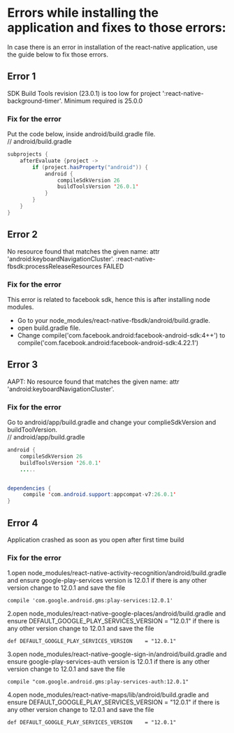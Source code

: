 # Errors while installing the application and fixes to those errors:

In case there is an error in installation of the react-native application, use the guide below to fix those errors.

## Error 1

SDK Build Tools revision (23.0.1) is too low for project ':react-native-background-timer'. Minimum required is 25.0.0

### Fix for the error

Put the code below, inside android/build.gradle file.<br />
// android/build.gradle

```java
subprojects {
    afterEvaluate {project ->
        if (project.hasProperty("android")) {
            android {
                compileSdkVersion 26
                buildToolsVersion '26.0.1'
            }
        }
    }
}
```

## Error 2

No resource found that matches the given name: attr 'android:keyboardNavigationCluster'. :react-native-fbsdk:processReleaseResources FAILED

### Fix for the error

This error is related to facebook sdk, hence this is after installing node modules.

-   Go to your node_modules/react-native-fbsdk/android/build.gradle.
-   open build.gradle file.
-   Change compile('com.facebook.android:facebook-android-sdk:4++') to compile('com.facebook.android:facebook-android-sdk:4.22.1')

## Error 3

AAPT: No resource found that matches the given name: attr 'android:keyboardNavigationCluster'.

### Fix for the error

Go to android/app/build.gradle and change your complieSdkVersion and buildToolVersion.<br />
// android/app/build.gradle

```java
android {
    compileSdkVersion 26
    buildToolsVersion '26.0.1'
    .....


dependencies {
     compile 'com.android.support:appcompat-v7:26.0.1'
}
```

## Error 4

Application crashed as soon as you open after first time build

### Fix for the error

1.open node_modules/react-native-activity-recognition/android/build.gradle
and ensure google-play-services version is 12.0.1 if there is any other version
change to 12.0.1 and save the file

```
compile 'com.google.android.gms:play-services:12.0.1'
```

2.open node_modules/react-native-google-places/android/build.gradle
and ensure DEFAULT_GOOGLE_PLAY_SERVICES_VERSION = "12.0.1" if there is any other version change to 12.0.1 and save the file

```
def DEFAULT_GOOGLE_PLAY_SERVICES_VERSION    = "12.0.1"
```

3.open node_modules/react-native-google-sign-in/android/build.gradle
and ensure google-play-services-auth version is 12.0.1 if there is any other version
change to 12.0.1 and save the file

```
compile "com.google.android.gms:play-services-auth:12.0.1"
```

4.open node_modules/react-native-maps/lib/android/build.gradle
and ensure DEFAULT_GOOGLE_PLAY_SERVICES_VERSION = "12.0.1" if there is any other version change to 12.0.1 and save the file

```
def DEFAULT_GOOGLE_PLAY_SERVICES_VERSION    = "12.0.1"
```
